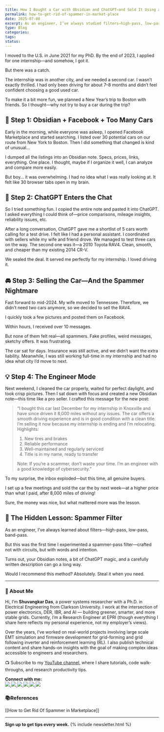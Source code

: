 ```yaml
---
title: How I Bought a Car with Obsidian and ChatGPT—and Sold It Using a Spammer Filter
permalink: how-to-get-rid-of-spammer-in-market-place
date: 2025-07-08
excerpt: As an engineer, I’ve always studied filters—high-pass, low-pass, band-pass. But nothing prepared me for building a spammer filter… for Facebook Marketplace.
type: Blog
categories: 
tags: 
status:
---
```



I moved to the U.S. in June 2021 for my PhD. By the end of 2023, I applied for one internship—and somehow, I got it.

But there was a catch.

The internship was in another city, and we needed a second car. I wasn’t exactly thrilled. I had only been driving for about 7–8 months and didn’t feel confident choosing a good used car.

To make it a bit more fun, we planned a New Year’s trip to Boston with friends. So I thought—why not try to buy a car during the trip?

## 📌 Step 1: Obsidian + Facebook + Too Many Cars

Early in the morning, while everyone was asleep, I opened Facebook Marketplace and started searching. I listed over 30 potential cars on our route from New York to Boston. Then I did something that changed is kind of unusual…

I dumped all the listings into an Obsidian note.
Specs, prices, links, everything. One place.
I thought, maybe if I organize it well, I can analyze and compare more easily.

But boy… it was overwhelming. I had no idea what I was really looking at. It felt like 30 browser tabs open in my brain.

## 🤖 Step 2: ChatGPT Enters the Chat

So I tried something fun.
I copied the entire note and pasted it into ChatGPT. I asked everything I could think of—price comparisons, mileage insights, reliability issues, etc.

After a long conversation, ChatGPT gave me a shortlist of 5 cars worth calling for a test drive.
I felt like I had a personal assistant.
I coordinated with sellers while my wife and friend drove. We managed to test three cars on the way. The second one was it—a 2010 Toyota RAV4. Clean, smooth, and cheaper than my existing 2014 CR-V.

We sealed the deal.
It served me perfectly for my internship. I loved driving it.

## 🚘 Step 3: Selling the Car—And the Spammer Nightmare

Fast forward to mid-2024. My wife moved to Tennessee. Therefore, we didn’t need two cars anymore, so we decided to sell the RAV4. 

I quickly took a few pictures and posted them on Facebook.

Within hours, I received over 10 messages.

But none of them felt real—all spammers. Fake profiles, weird messages, sketchy offers. It was frustrating.

The car sat for days. Insurance was still active, and we didn’t want the extra liability. Meanwhile, I was still working full-time in my internship and had no idea what city I’d move to next.  

## 💡 Step 4: The Engineer Mode

Next weekend, I cleaned the car properly, waited for perfect daylight, and took crisp pictures. Then I sat down with focus and created a new Obsidian note—this time like a pro seller.
I crafted this message for the new post:

>“I bought this car last December for my internship in Knoxville and have since driven it 8,000 miles    without any issues.
  The car offers a smooth driving experience and is in good condition with a clean title. I’m selling it now because my internship is ending and I’m relocating.
  Highlights:
>1. New tires and brakes
>2. Reliable performance
>3. Well-maintained and regularly serviced
>4. Title is in my name, ready to transfer
>
>Note: If you’re a scammer, don’t waste your time. I’m an engineer with a good knowledge of cybersecurity.”

To my surprise, the inbox exploded—but this time, all genuine buyers.

I set up a few meetings and sold the car the by next week—at a higher price than what I paid, after 8,000 miles of driving!

Sure, the money was nice, but what mattered more was the lesson.

## 🎯 The Hidden Lesson: Spammer Filter
As an engineer, I’ve always learned about filters—high-pass, low-pass, band-pass.

But this was the first time I experimented a spammer-pass filter—crafted not with circuits, but with words and intention.

Turns out, your Obsidian notes, a bit of ChatGPT magic, and a carefully written description can go a long way.
  

Would I recommend this method?
Absolutely. Steal it when you need. 


---
### 👋 About Me
Hi, I’m **Shuvangkar Das**, a power systems researcher with a Ph.D. in Electrical Engineering from Clarkson University. I work at the intersection of power electronics, DER, IBR, and AI — building greener, smarter, and more stable grids. Currently, I’m a Research Engineer at EPRI (though everything I share here reflects my personal experience, not my employer’s views).

Over the years, I’ve worked on real-world projects involving large scale EMT simulation and firmware development for  grid-forming and grid following inverter and reinforcement learning (RL). I also publish technical content and share hands-on insights with the goal of making complex ideas accessible to engineers and researchers.

📺 Subscribe to my [YouTube channel](https://www.youtube.com/@ShuvangkarDas), where I share tutorials, code walk-throughs, and research productivity tips.

<p><strong>Connect with me:<br></strong>
<a href="https://www.youtube.com/@ShuvangkarDas" target="_blank">
    <img src="https://img.shields.io/badge/YouTube-Subscribe-red?style=for-the-badge&logo=youtube">
  </a>
  <a href="https://www.linkedin.com/in/ShuvangkarDas" target="_blank">
    <img src="https://img.shields.io/badge/LinkedIn-Connect-blue?style=for-the-badge&logo=linkedin">
  </a>
  <a href="https://newsletter.shuvangkardas.com" target="_blank">
    <img src="https://img.shields.io/badge/Newsletter-Subscribe-blue?style=for-the-badge">
  </a>
  <a href="https://twitter.com/shuvangkar_das" target="_blank">
    <img src="https://img.shields.io/badge/Twitter-Follow-blue?style=for-the-badge&logo=twitter">
  </a>
  
  <a href="https://github.com/shuvangkardas" target="_blank">
    <img src="https://img.shields.io/badge/GitHub-Follow-black?style=for-the-badge&logo=github">
  </a>
  <a href="https://blog.shuvangkardas.com" target="_blank">
    <img src="https://img.shields.io/badge/Blog-Read-blueviolet?style=for-the-badge">
  </a>
  
</p>

### 📚References
[[How to Get Rid Of Spammer in Marketplace]]


---
**Sign up to get tips every week.**
 {% include newsletter.html %}

